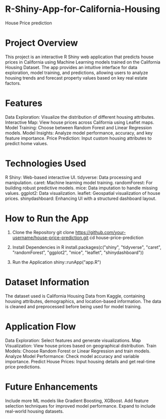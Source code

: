 # R-Shiny-App-for-California-Housing
House Price prediction 

# Project Overview
This project is an interactive R Shiny web application that predicts house prices in California using Machine Learning models trained on the California Housing Dataset. The app provides an intuitive interface for data exploration, model training, and predictions, allowing users to analyze housing trends and forecast property values based on key real estate factors.

# Features
Data Exploration: Visualize the distribution of different housing attributes.
Interactive Map: View house prices across California using Leaflet maps.
Model Training: Choose between Random Forest and Linear Regression models.
Model Insights: Analyze model performance, accuracy, and key feature importance.
Price Prediction: Input custom housing attributes to predict home values.

# Technologies Used

R Shiny: Web-based interactive UI.
tidyverse: Data processing and manipulation.
caret: Machine learning model training.
randomForest: For building robust predictive models.
mice: Data imputation to handle missing values.
ggplot2: Data visualization.
leaflet: Geospatial visualization of house prices.
shinydashboard: Enhancing UI with a structured dashboard layout.

# How to Run the App

1. Clone the Repository
   git clone https://github.com/your-username/house-price-prediction.git
cd house-price-prediction

2. Install Dependencies in R
   install.packages(c("shiny", "tidyverse", "caret", "randomForest", "ggplot2", "mice", "leaflet", "shinydashboard"))
   
3. Run the Application
   shiny::runApp("app.R")

# Dataset Information 
The dataset used is California Housing Data from Kaggle, containing housing attributes, demographics, and location-based information. The data is cleaned and preprocessed before being used for model training.

# Application Flow
Data Exploration: Select features and generate visualizations.
Map Visualization: View house prices based on geographical distribution.
Train Models: Choose Random Forest or Linear Regression and train models.
Analyze Model Performance: Check model accuracy and variable importance.
Predict House Prices: Input housing details and get real-time price predictions.

# Future Enhancements
Include more ML models like Gradient Boosting, XGBoost.
Add feature selection techniques for improved model performance.
Expand to include real-world housing datasets.





